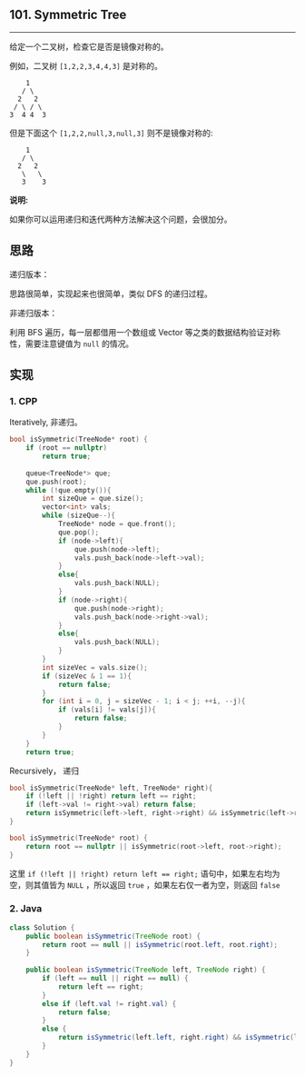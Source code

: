 ## 101. Symmetric Tree

------

给定一个二叉树，检查它是否是镜像对称的。

例如，二叉树 `[1,2,2,3,4,4,3]` 是对称的。

```
    1
   / \
  2   2
 / \ / \
3  4 4  3
```

但是下面这个 `[1,2,2,null,3,null,3]` 则不是镜像对称的:

```
    1
   / \
  2   2
   \   \
   3    3
```

**说明:**

如果你可以运用递归和迭代两种方法解决这个问题，会很加分。

## 思路

递归版本：

思路很简单，实现起来也很简单，类似 DFS 的递归过程。

非递归版本：

利用 BFS 遍历，每一层都借用一个数组或 Vector 等之类的数据结构验证对称性，需要注意键值为 `null`  的情况。

## 实现

### 1. CPP

Iteratively, 非递归。

```cpp
bool isSymmetric(TreeNode* root) {
	if (root == nullptr)
	    return true;
	    
	queue<TreeNode*> que;
	que.push(root);
	while (!que.empty()){
		int sizeQue = que.size();
		vector<int> vals;
		while (sizeQue--){
			TreeNode* node = que.front();
			que.pop();
			if (node->left){
				que.push(node->left);
				vals.push_back(node->left->val);
			}
			else{
				vals.push_back(NULL);
			}
			if (node->right){
				que.push(node->right);
				vals.push_back(node->right->val);
			}
			else{
				vals.push_back(NULL);
			}
		}
		int sizeVec = vals.size();
		if (sizeVec & 1 == 1){
			return false;
		}
		for (int i = 0, j = sizeVec - 1; i < j; ++i, --j){
			if (vals[i] != vals[j]){
				return false;
			}
		}
	}
	return true;
```

Recursively， 递归
```cpp
bool isSymmetric(TreeNode* left, TreeNode* right){
	if (!left || !right) return left == right;
	if (left->val != right->val) return false;
	return isSymmetric(left->left, right->right) && isSymmetric(left->right, right->left);
}

bool isSymmetric(TreeNode* root) {
	return root == nullptr || isSymmetric(root->left, root->right);
}
```
这里 `if (!left || !right) return left == right;` 语句中，如果左右均为空，则其值皆为 `NULL` ，所以返回 `true` ，如果左右仅一者为空，则返回 `false`

### 2. Java

```java
class Solution {
    public boolean isSymmetric(TreeNode root) {
        return root == null || isSymmetric(root.left, root.right);
    }
    
    public boolean isSymmetric(TreeNode left, TreeNode right) {
        if (left == null || right == null) {
            return left == right;
        }
        else if (left.val != right.val) {
            return false;
        }
        else {
            return isSymmetric(left.left, right.right) && isSymmetric(left.right, right.left);
        }
    }
}
```

